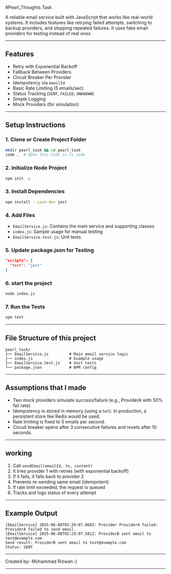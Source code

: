 #Pearl_Thoughts Task

A reliable email service built with JavaScript that works like real-world systems. It includes features like retrying failed attempts, switching to backup providers, and stopping repeated failures. It uses fake email providers for testing instead of real ones

---

##  Features

* Retry with Exponential Backoff
*  Fallback Between Providers
*  Circuit Breaker Per Provider
*  Idempotency via `emailId`
*  Basic Rate Limiting (5 emails/sec)
*  Status Tracking (`SENT`, `FAILED`, `UNKNOWN`)
*  Simple Logging
*  Mock Providers (for simulation)

---

##  Setup Instructions

### 1. Clone or Create Project Folder

```bash
mkdir pearl_task && cd pearl_task
code .  # Open this Code in vs code
```

### 2. Initialize Node Project

```bash
npm init -y
```

### 3. Install  Dependencies

```bash
npm install --save-dev jest
```

### 4. Add Files

* `EmailService.js`: Contains the main service and supporting classes
* `index.js`: Sample usage for manual testing
* `EmailService.test.js`: Unit tests

### 5. Update package.json for Testing

```json
"scripts": {
  "test": "jest"
}
```

### 6. start the project

```bash
node index.js
```

### 7. Run the Tests

```bash
npm test
```

---

## File Structure of this project

```
pearl_task/
├── EmailService.js         # Main email service logic
├── index.js                # Example usage
├── EmailService.test.js    # Unit tests
└── package.json            # NPM config
```

---

##  Assumptions that I made

* Two mock providers simulate success/failure (e.g., ProviderA with 50% fail rate).
* Idempotency is stored in memory (using a `Set`). In production, a persistent store like Redis would be used.
* Rate limiting is fixed to 5 emails per second.
* Circuit breaker opens after 3 consecutive failures and resets after 10 seconds.

---

## working

1. Call `sendEmail(emailId, to, content)`
2. It tries provider 1 with retries (with exponential backoff)
3. If it fails, it falls back to provider 2
4. Prevents re-sending same email (idempotent)
5. If rate limit exceeded, the request is queued
6. Tracks and logs status of every attempt

---

##  Example Output

```
[EmailService] 2025-06-08T02:29:07.068Z: Provider ProviderA failed: ProviderA failed to send email.
[EmailService] 2025-06-08T02:29:07.581Z: ProviderB sent email to test@example.com
Send result: ProviderB sent email to test@example.com
Status: SENT
```

---


Created by- 
Mohammad Rizwan :)

---


